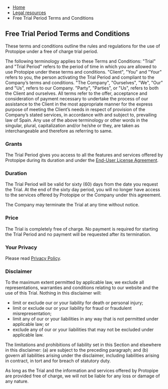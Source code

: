 <ul class="breadcrumb">
    <li><a href="">Home</a></li>
    <li><a href="legal">Legal resources</a></li>
    <li>Free Trial Period Terms and Conditions</li>
</ul>

## Free Trial Period Terms and Conditions

These terms and conditions outline the rules and regulations for the use of Protopipe under a free of charge trial period.

The following terminology applies to these Terms and Conditions: "Trial" and "Trial Period" refers to the period of time in which you are allowed to use Protopipe under these terms and conditions. "Client", "You" and "Your" refers to you, the person activating the Trial Period and compliant to the Company’s terms and conditions. "The Company", "Ourselves", "We", "Our" and "Us", refers to our Company. "Party", "Parties", or "Us", refers to both the Client and ourselves. All terms refer to the offer, acceptance and consideration of payment necessary to undertake the process of our assistance to the Client in the most appropriate manner for the express purpose of meeting the Client’s needs in respect of provision of the Company’s stated services, in accordance with and subject to, prevailing law of Spain. Any use of the above terminology or other words in the singular, plural, capitalization and/or he/she or they, are taken as interchangeable and therefore as referring to same.

### Grants

The Trial Period gives you access to all the features and services offered by Protopipe during its duration and under the [End-User License Agreement](eula).

### Duration

The Trial Period will be valid for sixty (60) days from the date you request the Trial. At the end of the sixty day period, you will no longer have access to the services offered by Protopipe or the Company under this agreement.

The Company may terminate the Trial at any time without notice.

### Price

The Trial is completely free of charge. No payment is required for starting the Trial Period and no payment will be requested after its termination.

### Your Privacy

Please read [Privacy Policy](privacy).

### Disclaimer

To the maximum extent permitted by applicable law, we exclude all representations, warranties and conditions relating to our website and the use of this Trial. Nothing in this disclaimer will:

* limit or exclude our or your liability for death or personal injury;
* limit or exclude our or your liability for fraud or fraudulent misrepresentation;
* limit any of our or your liabilities in any way that is not permitted under applicable law; or
* exclude any of our or your liabilities that may not be excluded under applicable law.

The limitations and prohibitions of liability set in this Section and elsewhere in this disclaimer: (a) are subject to the preceding paragraph; and (b) govern all liabilities arising under the disclaimer, including liabilities arising in contract, in tort and for breach of statutory duty.

As long as the Trial and the information and services offered by Protopipe are provided free of charge, we will not be liable for any loss or damage of any nature.
